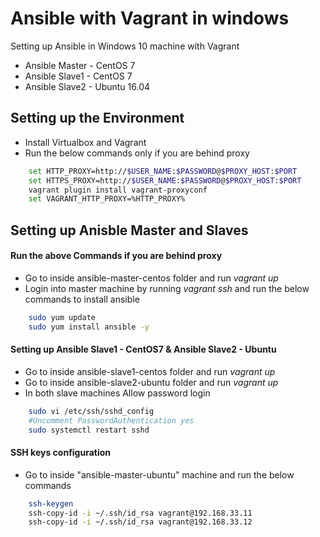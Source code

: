 # Ansible with Vagrant in windows

Setting up Ansible in Windows 10 machine with Vagrant

* Ansible Master - CentOS 7
* Ansible Slave1 - CentOS 7
* Ansible Slave2 - Ubuntu 16.04

## Setting up the Environment

* Install Virtualbox and Vagrant
* Run the below commands only if you are behind proxy

```bash
    set HTTP_PROXY=http://$USER_NAME:$PASSWORD@$PROXY_HOST:$PORT
    set HTTPS_PROXY=http://$USER_NAME:$PASSWORD@$PROXY_HOST:$PORT
    vagrant plugin install vagrant-proxyconf
    set VAGRANT_HTTP_PROXY=%HTTP_PROXY%
```

## Setting up Anisble Master and Slaves

#### Run the above Commands if you are behind proxy

* Go to inside ansible-master-centos folder and run *vagrant up*
* Login into master machine by running *vagrant ssh* and run the below commands to install ansible

```bash
    sudo yum update
    sudo yum install ansible -y
```

#### Setting up Ansible Slave1 - CentOS7 & Ansible Slave2 - Ubuntu

* Go to inside ansible-slave1-centos folder and run *vagrant up*
* Go to inside ansible-slave2-ubuntu folder and run *vagrant up*
* In both slave machines Allow password login

```bash
    sudo vi /etc/ssh/sshd_config
    #Uncomment PasswordAuthentication yes
    sudo systemctl restart sshd
```

#### SSH keys configuration

* Go to inside "ansible-master-ubuntu" machine and run the below commands
        
```bash
    ssh-keygen
    ssh-copy-id -i ~/.ssh/id_rsa vagrant@192.168.33.11
    ssh-copy-id -i ~/.ssh/id_rsa vagrant@192.168.33.12
``` 